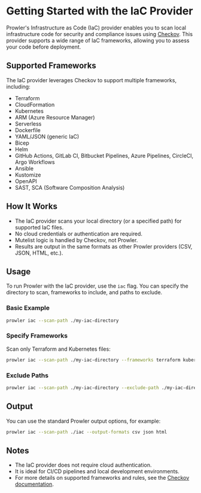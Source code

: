 # Getting Started with the IaC Provider

Prowler's Infrastructure as Code (IaC) provider enables you to scan local infrastructure code for security and compliance issues using [Checkov](https://www.checkov.io/). This provider supports a wide range of IaC frameworks, allowing you to assess your code before deployment.

## Supported Frameworks

The IaC provider leverages Checkov to support multiple frameworks, including:

- Terraform
- CloudFormation
- Kubernetes
- ARM (Azure Resource Manager)
- Serverless
- Dockerfile
- YAML/JSON (generic IaC)
- Bicep
- Helm
- GitHub Actions, GitLab CI, Bitbucket Pipelines, Azure Pipelines, CircleCI, Argo Workflows
- Ansible
- Kustomize
- OpenAPI
- SAST, SCA (Software Composition Analysis)

## How It Works

- The IaC provider scans your local directory (or a specified path) for supported IaC files.
- No cloud credentials or authentication are required.
- Mutelist logic is handled by Checkov, not Prowler.
- Results are output in the same formats as other Prowler providers (CSV, JSON, HTML, etc.).

## Usage

To run Prowler with the IaC provider, use the `iac` flag. You can specify the directory to scan, frameworks to include, and paths to exclude.

### Basic Example

```sh
prowler iac --scan-path ./my-iac-directory
```

### Specify Frameworks

Scan only Terraform and Kubernetes files:

```sh
prowler iac --scan-path ./my-iac-directory --frameworks terraform kubernetes
```

### Exclude Paths

```sh
prowler iac --scan-path ./my-iac-directory --exclude-path ./my-iac-directory/test,./my-iac-directory/examples
```

## Output

You can use the standard Prowler output options, for example:

```sh
prowler iac --scan-path ./iac --output-formats csv json html
```

## Notes

- The IaC provider does not require cloud authentication.
- It is ideal for CI/CD pipelines and local development environments.
- For more details on supported frameworks and rules, see the [Checkov documentation](https://www.checkov.io/1.Welcome/Quick%20Start.html).
